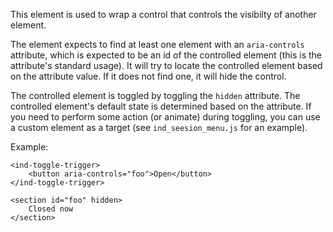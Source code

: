 This element is used to wrap a control that controls the visibilty of another element.

The element expects to find at least one element with an `aria-controls` attribute, which
is expected to be an id of the controlled element (this is the attribute's standard usage).
It will try to locate the controlled element based on the attribute value. If it does not
find one, it will hide the control.

The controlled element is toggled by toggling the `hidden` attribute. The controlled
element's default state is determined based on the attribute. If you need to perform some
action (or animate) during toggling, you can use a custom element as a target (see
`ind_seesion_menu.js` for an example).

Example:

```
<ind-toggle-trigger>
    <button aria-controls="foo">Open</button>
</ind-toggle-trigger>

<section id="foo" hidden>
    Closed now
</section>
```
